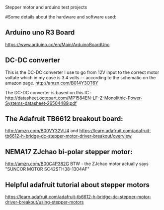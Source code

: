 Stepper motor and arduino test projects

#Some details about the hardware and software used:

## Arduino uno R3 Board
https://www.arduino.cc/en/Main/ArduinoBoardUno

## DC-DC converter
This is the DC-DC converter I use to go from 12V input to the correct motor voltate
which in my case is 3.4 volts -- according to the schematic on the amazon page.
http://amzn.com/B014Y3OT6Y

The DC-DC converter is based on this IC : 
http://datasheet.octopart.com/MP1584EN-LF-Z-Monolithic-Power-Systems-datasheet-26504489.pdf

## The Adafruit TB6612 breakout board: 
http://amzn.com/B00VY32VU4 and https://learn.adafruit.com/adafruit-tb6612-h-bridge-dc-stepper-motor-driver-breakout/overview

## NEMA17 ZJchao bi-polar stepper motor: 
http://amzn.com/B00C4P382G 
BTW - the ZJchao motor actually says "SUNCOR MOTOR SC42STH38-1304AF"

## Helpful adafruit tutorial about stepper motors
https://learn.adafruit.com/adafruit-tb6612-h-bridge-dc-stepper-motor-driver-breakout/using-stepper-motors

